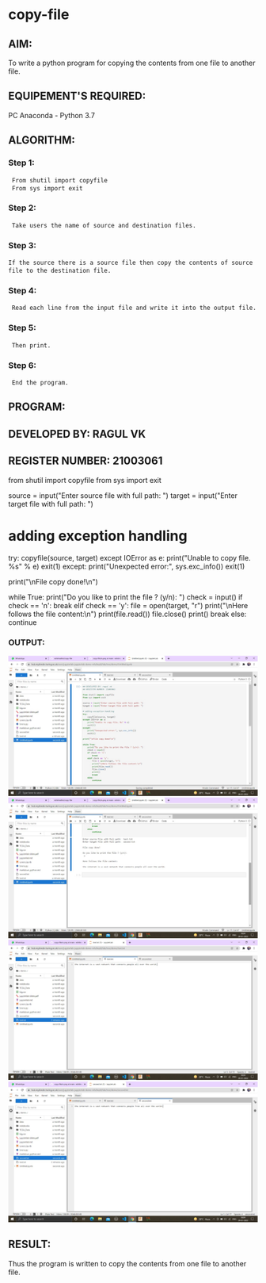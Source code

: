 # copy-file
## AIM:
To write a python program for copying the contents from one file to another file.
## EQUIPEMENT'S REQUIRED: 
PC
Anaconda - Python 3.7
## ALGORITHM: 
### Step 1:
     From shutil import copyfile
     From sys import exit
### Step 2: 
     Take users the name of source and destination files.
 ### Step 3: 
    If the source there is a source file then copy the contents of source file to the destination file.
### Step 4:  
     Read each line from the input file and write it into the output file.
### Step 5: 
     Then print.
### Step 6: 
     End the program.
## PROGRAM:
## DEVELOPED BY: RAGUL VK
## REGISTER NUMBER: 21003061

from shutil import copyfile
from sys import exit

source = input("Enter source file with full path: ")
target = input("Enter target file with full path: ")

# adding exception handling
try:
    copyfile(source, target)
except IOError as e:
    print("Unable to copy file. %s" % e)
    exit(1)
except:
    print("Unexpected error:", sys.exc_info())
    exit(1)

print("\nFile copy done!\n")

while True:
    print("Do you like to print the file ? (y/n): ")
    check = input()
    if check == 'n':
        break
    elif check == 'y':
        file = open(target, "r")
        print("\nHere follows the file content:\n")
        print(file.read())
        file.close()
        print()
        break
    else:
        continue

### OUTPUT:
![OUTPUT](output1.jpeg)
![output](output2.jpeg)
![output](output3.jpeg)
![output](output4.jpeg)

## RESULT:
Thus the program is written to copy the contents from one file to another file.